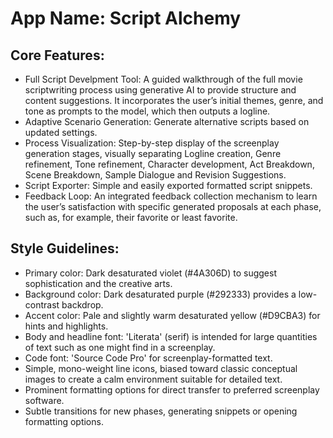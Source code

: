 # **App Name**: Script Alchemy

## Core Features:

- Full Script Develpment Tool: A guided walkthrough of the full movie scriptwriting process using generative AI to provide structure and content suggestions. It incorporates the user’s initial themes, genre, and tone as prompts to the model, which then outputs a logline.
- Adaptive Scenario Generation: Generate alternative scripts based on updated settings.
- Process Visualization: Step-by-step display of the screenplay generation stages, visually separating Logline creation, Genre refinement, Tone refinement, Character development, Act Breakdown, Scene Breakdown, Sample Dialogue and Revision Suggestions.
- Script Exporter: Simple and easily exported formatted script snippets.
- Feedback Loop: An integrated feedback collection mechanism to learn the user’s satisfaction with specific generated proposals at each phase, such as, for example, their favorite or least favorite.

## Style Guidelines:

- Primary color: Dark desaturated violet (#4A306D) to suggest sophistication and the creative arts.
- Background color: Dark desaturated purple (#292333) provides a low-contrast backdrop.
- Accent color: Pale and slightly warm desaturated yellow (#D9CBA3) for hints and highlights.
- Body and headline font: 'Literata' (serif) is intended for large quantities of text such as one might find in a screenplay.
- Code font: 'Source Code Pro' for screenplay-formatted text.
- Simple, mono-weight line icons, biased toward classic conceptual images to create a calm environment suitable for detailed text.
- Prominent formatting options for direct transfer to preferred screenplay software.
- Subtle transitions for new phases, generating snippets or opening formatting options.